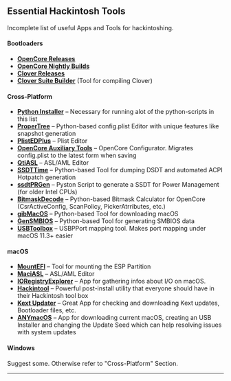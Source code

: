 ## Essential Hackintosh Tools
Incomplete list of useful Apps and Tools for hackintoshing.

#### Bootloaders
- [**OpenCore Releases**](https://github.com/acidanthera/OpenCorePkg/releases)
- [**OpenCore Nightly Builds**](https://dortania.github.io/builds/?product=OpenCorePkg&viewall=true)
- [**Clover Releases**](https://github.com/CloverHackyColor/CloverBootloader/releases)
- [**Clover Suite Builder**](https://www.insanelymac.com/forum/topic/347872-introducing-clover-suite-builder/) (Tool for compiling Clover)

#### Cross-Platform
- [**Python Installer**](https://www.python.org/downloads/) – Necessary for running alot of the python-scripts in this list
- [**ProperTree**](https://github.com/corpnewt/ProperTree) – Python-based config.plist Editor with unique features like snapshot generation
- [**PlistEDPlus**](https://github.com/ic005k/PlistEDPlus) – Plist Editor
- [**OpenCore Auxiliary Tools**](https://github.com/ic005k/QtOpenCoreConfig) – OpenCore Configurator. Migrates config.plist to the latest form when saving
- [**QtiASL**](https://github.com/ic005k/QtiASL) – ASL/AML Editor
- [**SSDTTime**](https://github.com/corpnewt/SSDTTime) – Python-based Tool for dumping DSDT and automated ACPI Hotpatch generation
- [**ssdtPRGen**](https://github.com/Piker-Alpha/ssdtPRGen.sh) – Pyston Script   to generate a SSDT for Power Management (for older Intel CPUs) 
- [**BitmaskDecode**](https://github.com/corpnewt/BitmaskDecode) – Python-based Bitmask Calculator for OpenCore (CsrActiveConfig, ScanPolicy, PickerAtrributes, etc.)
- [**gibMacOS**](https://github.com/corpnewt/gibMacOS) – Python-based Tool for downloading macOS
- [**GenSMBIOS**](https://github.com/corpnewt/GenSMBIOS) – Python-based Tool for generating SMBIOS data
- [**USBToolbox**](https://github.com/USBToolBox/tool) – USBPPort mapping tool. Makes port mapping under macOS 11.3+ easier

#### macOS
- [**MountEFI**](https://github.com/corpnewt/MountEFI) – Tool for mounting the ESP Partition
- [**MaciASL**](https://github.com/acidanthera/MaciASL) – ASL/AML Editor
- [**IORegistryExplorer**](https://github.com/utopia-team/IORegistryExplorer) – App for gathering infos about I/O on macOS.
- [**Hackintool**](https://github.com/headkaze/Hackintool) – Powerful post-install utility that everyone should have in their Hackintosh tool box
- [**Kext Updater**](https://www.sl-soft.de/en/kext-updater/) – Great App for checking and downloading Kext updates, Bootloader files, etc.
- [**ANYmacOS**](https://www.sl-soft.de/en/anymacos/) – App for downloading current macOS, creating an USB Installer and changing the Update Seed which can help resolving issues with system updates

#### Windows
Suggest some. Otherwise refer to "Cross-Platform" Section.

___

